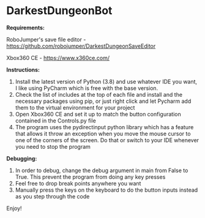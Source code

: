 # DarkestDungeonBot

**Requirements:**

RoboJumper's save file editor - https://github.com/robojumper/DarkestDungeonSaveEditor

Xbox360 CE - https://www.x360ce.com/

**Instructions:**
1. Install the latest version of Python (3.8) and use whatever IDE you want, I like using PyCharm which is free with the base version.
2. Check the list of includes at the top of each file and install and the necessary packages using pip, or just right click and let Pycharm add them to the virtual environment for your project
3. Open Xbox360 CE and set it up to match the button configuration contained in the Controls.py file
4. The program uses the pydirectinput python library which has a feature that allows it throw an exception when you move the mouse cursor to one of the corners of the screen. Do that or switch to your IDE whenever you need to stop the program

**Debugging:**
1. In order to debug, change the debug argument in main from False to True. This prevent the program from doing any key presses
2. Feel free to drop break points anywhere you want
3. Manually press the keys on the keyboard to do the button inputs instead as you step through the code

Enjoy!
